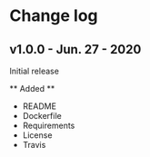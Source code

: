 # Change log 
 ## v1.0.0 - Jun. 27 - 2020 
 
 Initial release 
 
 ** Added **
 - README
 - Dockerfile
 - Requirements
 - License 
 - Travis 
 